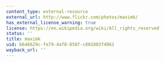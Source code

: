 ```yaml
---
content_type: external-resource
external_url: http://www.flickr.com/photos/maximk/
has_external_license_warning: true
license: https://en.wikipedia.org/wiki/All_rights_reserved
status: ''
title: maximk
uid: b646629c-fe79-4af8-858f-c801883f4961
wayback_url: ''
---
```

